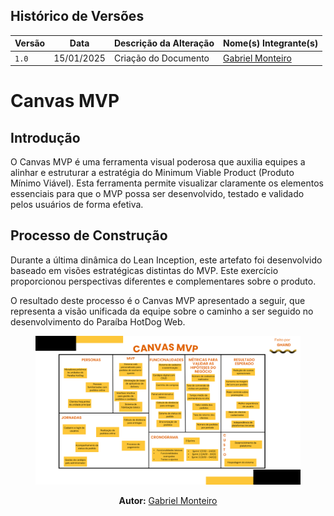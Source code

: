 ## Histórico de Versões

| Versão | Data       | Descrição da Alteração | Nome(s) Integrante(s)                                              |
|--------|------------|------------------------|----------------------------------------------------------------------|
| `1.0`   | 15/01/2025 | Criação do Documento  | [Gabriel Monteiro](https://github.com/GabrielSMonteiro)|


# Canvas MVP

## Introdução

O Canvas MVP é uma ferramenta visual poderosa que auxilia equipes a alinhar e estruturar a estratégia do Minimum Viable Product (Produto Mínimo Viável). Esta ferramenta permite visualizar claramente os elementos essenciais para que o MVP possa ser desenvolvido, testado e validado pelos usuários de forma efetiva.

## Processo de Construção

Durante a última dinâmica do Lean Inception, este artefato foi desenvolvido baseado em visões estratégicas distintas do MVP. Este exercício proporcionou perspectivas diferentes e complementares sobre o produto.

O resultado deste processo é o Canvas MVP apresentado a seguir, que representa a visão unificada da equipe sobre o caminho a ser seguido no desenvolvimento do Paraíba HotDog Web.

<div style="text-align: center;">
    <figure>
        <img src="/assets/canvasMVP.png" alt="CanvasMVP" width="800">
        <p align="center"><b>Autor:</b> <a href="https://github.com/GabrielSMonteiro">Gabriel Monteiro</a></p>
    </figure>
</div>
